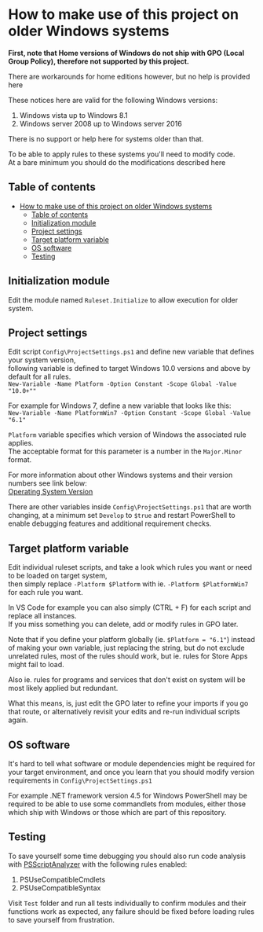 
# How to make use of this project on older Windows systems

**First, note that Home versions of Windows do not ship with GPO (Local Group Policy),
therefore not supported by this project.**

There are workarounds for home editions however, but no help is provided here

These notices here are valid for the following Windows versions:

1. Windows vista up to Windows 8.1
2. Windows server 2008 up to Windows server 2016

There is no support or help here for systems older than that.

To be able to apply rules to these systems you'll need to modify code.\
At a bare minimum you should do the modifications described here

## Table of contents

- [How to make use of this project on older Windows systems](#how-to-make-use-of-this-project-on-older-windows-systems)
  - [Table of contents](#table-of-contents)
  - [Initialization module](#initialization-module)
  - [Project settings](#project-settings)
  - [Target platform variable](#target-platform-variable)
  - [OS software](#os-software)
  - [Testing](#testing)

## Initialization module

Edit the module named `Ruleset.Initialize` to allow execution for older system.

## Project settings

Edit script `Config\ProjectSettings.ps1` and define new variable that defines your system version,\
following variable is defined to target Windows 10.0 versions and above by default for all rules.\
```New-Variable -Name Platform -Option Constant -Scope Global -Value "10.0+""```

For example for Windows 7, define a new variable that looks like this:\
```New-Variable -Name PlatformWin7 -Option Constant -Scope Global -Value "6.1"```

`Platform` variable specifies which version of Windows the associated rule applies.\
The acceptable format for this parameter is a number in the `Major.Minor` format.

For more information about other Windows systems and their version numbers see link below:\
[Operating System Version][os version]

There are other variables inside `Config\ProjectSettings.ps1` that are worth changing, at a minimum
set `Develop` to `$true` and restart PowerShell to enable debugging features and
additional requirement checks.

## Target platform variable

Edit individual ruleset scripts, and take a look which rules you want or need to be loaded on
target system,\
then simply replace ```-Platform $Platform``` with ie. ```-Platform $PlatformWin7```
for each rule you want.

In VS Code for example you can also simply (CTRL + F) for each script and replace all instances.\
If you miss something you can delete, add or modify rules in GPO later.

Note that if you define your platform globally (ie. ```$Platform = "6.1"```) instead of making your
own variable, just replacing the string, but do not exclude unrelated rules,
most of the rules should work, but ie. rules for Store Apps might fail to load.

Also ie. rules for programs and services that don't exist on system will be most likely applied
but redundant.

What this means, is, just edit the GPO later to refine your imports if you go that route,
or alternatively revisit your edits and re-run individual scripts again.

## OS software

It's hard to tell what software or module dependencies might be required for your target environment,
and once you learn that you should modify version requirements in `Config\ProjectSettings.ps1`

For example .NET framework version 4.5 for Windows PowerShell may be required to be able to use some
commandlets from modules, either those which ship with Windows or those which are part of this repository.

## Testing

To save yourself some time debugging you should also run code analysis with
[PSScriptAnalyzer][module psscriptanalyzer] with the following rules enabled:

1. PSUseCompatibleCmdlets
2. PSUseCompatibleSyntax

Visit `Test` folder and run all tests individually to confirm modules and their functions work as
expected, any failure should be fixed before loading rules to save yourself from frustration.

[os version]: https://docs.microsoft.com/en-us/windows/win32/sysinfo/operating-system-version "Visit Microsoft docs"
[module psscriptanalyzer]: https://github.com/PowerShell/PSScriptAnalyzer "Visit PSScriptAnalyzer repository"
